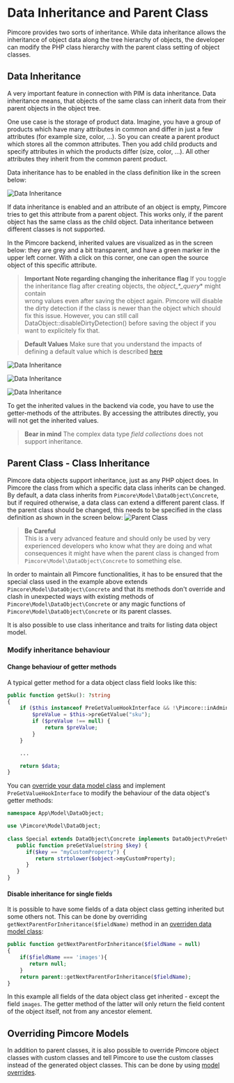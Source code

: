 # Data Inheritance and Parent Class
  
Pimcore provides two sorts of inheritance. While data inheritance allows the inheritance of object data along the tree
 hierarchy of objects, the developer can modify the PHP class hierarchy with the parent class setting of object classes. 
   
## Data Inheritance
A very important feature in connection with PIM is data inheritance. Data inheritance means, that objects of the same 
class can inherit data from their parent objects in the object tree.

One use case is the storage of product data. Imagine, you have a group of products which have many attributes in common 
and differ in just a few attributes (for example size, color, ...). So you can create a parent product which stores all 
the common attributes. Then you add child products and specify attributes in which the products differ (size, color, ...). 
All other attributes they inherit from the common parent product.

Data inheritance has to be enabled in the class definition like in the screen below:

![Data Inheritance](../../../img/classes-data-inheritance.png)

If data inheritance is enabled and an attribute of an object is empty, Pimcore tries to get this attribute from a parent 
object. This works only, if the parent object has the same class as the child object. Data inheritance between different 
classes is not supported.

In the Pimcore backend, inherited values are visualized as in the screen below: they are grey and a bit transparent, 
and have a green marker in the upper left corner. With a click on this corner, one can open the source object of this 
specific attribute.

> **Important Note regarding changing the inheritance flag**
> If you toggle the inheritance flag after creating objects, the *object_*_*\_query_* might contain  
> wrong values even after saving the object again. Pimcore will disable the dirty detection
> if the class is newer than the object which should fix this issue.
> However, you can still call DataObject::disableDirtyDetection() before saving the object
> if you want to explicitely fix that.

> **Default Values**
> Make sure that you understand the impacts of defining a default value which is described
> [here](../01_Data_Types/README.md)

![Data Inheritance](../../../img/classes-data-inheritance1.png)


![Data Inheritance](../../../img/classes-data-inheritance2.png)


![Data Inheritance](../../../img/classes-data-inheritance3.png)

To get the inherited values in the backend via code, you have to use the getter-methods of the attributes. By accessing 
the attributes directly, you will not get the inherited values.

> **Bear in mind**
> The complex data type *field collections* does not support inheritance.


## Parent Class - Class Inheritance

Pimcore data objects support inheritance, just as any PHP object does. In Pimcore the class from which a specific data 
class inherits can be changed. By default, a data class inherits from `Pimcore\Model\DataObject\Concrete`, but if required 
otherwise, a data class can extend a different parent class. If the parent class should be changed, this needs to be 
specified in the class definition as shown in the screen below:
![Parent Class](../../../img/classes-class-inheritance.png)

> **Be Careful**  
> This is a very advanced feature and should only be used by very experienced developers who know what they are doing and 
> what consequences it might have when the parent class is changed from `Pimcore\Model\DataObject\Concrete` to something else. 

In order to maintain all Pimcore functionalities, it has to be ensured that the special class used in the example 
above extends `Pimcore\Model\DataObject\Concrete` and that its methods don't override and clash in unexpected ways 
with existing methods of `Pimcore\Model\DataObject\Concrete` or any magic functions of `Pimcore\Model\DataObject\Concrete`
or its parent classes.

It is also possible to use class inheritance and traits for listing data object model.

### Modify inheritance behaviour

#### Change behaviour of getter methods
A typical getter method for a data object class field looks like this:
```php
public function getSku(): ?string
{
	if ($this instanceof PreGetValueHookInterface && !\Pimcore::inAdmin()) {
		$preValue = $this->preGetValue("sku");
		if ($preValue !== null) {
			return $preValue;
		}
	}

	...

	return $data;
}
```

You can [override your data model class](../../../20_Extending_Pimcore/03_Overriding_Models.md) and implement `PreGetValueHookInterface` to modify the behaviour of the data object's getter methods:

```php
namespace App\Model\DataObject;

use \Pimcore\Model\DataObject;
  
class Special extends DataObject\Concrete implements DataObject\PreGetValueHookInterface {
   public function preGetValue(string $key) {
      if($key == "myCustomProperty") {
         return strtolower($object->myCustomProperty);
      }
   }
}
```

#### Disable inheritance for single fields

It is possible to have some fields of a data object class getting inherited but some others not. This can be done by overriding `getNextParentForInheritance($fieldName)` method in an [overriden data model class](../../../20_Extending_Pimcore/03_Overriding_Models.md):

```php
public function getNextParentForInheritance($fieldName = null)
{
    if($fieldName === 'images'){
       return null;
    }
    return parent::getNextParentForInheritance($fieldName);
}
```
In this example all fields of the data object class get inherited - except the field `images`. The getter method of the latter will only return the field content of the object itself, not from any ancestor element.

## Overriding Pimcore Models
In addition to parent classes, it is also possible to override Pimcore object classes with custom classes and tell Pimcore 
to use the custom classes instead of the generated object classes. This can be done by using [model overrides](../../../20_Extending_Pimcore/03_Overriding_Models.md).
